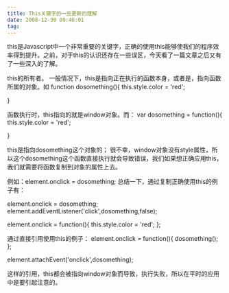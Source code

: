 ```yaml
---
title: This关键字的一些更新的理解
date: 2008-12-30 09:46:01
tag: 
---
```


this是Javascript中一个非常重要的关键字，正确的使用this能够使我们的程序效率得到提升。之前，对于this的认识还存在一些误区，今天看了一篇文章之后又有了一些深入的了解。

this的所有者。
一般情况下，this是指向正在执行的函数本身，或者是，指向函数所属的对象。如
function dosomething(){
this.style.color = 'red';

}

函数执行时，this指向的就是window对象。而：
var dosomething = function(){
this.style.color = 'red';

}

this是指向dosomething这个对象的；
很不幸，window对象没有style属性，所以这个dosomething这个函数直接执行就会导致错误，我们如果想正确应用this，我们就需要将函数复制到对象的属性上去。

例如：element.onclick = dosomething;
总结一下，通过复制正确使用this的例子有：

element.onclick = dosomething;
element.addEventListener('click',dosomething,false);

element.onclick = function(){ this.style.color = 'red'; };
<element onclick='javascript:this.style.color = red;' />

通过直接引用使用this的例子：
element.onclick = function(){ dosomething(); };

element.attachEvent('onclick',dosomething);
<element onclick = "dosomething();" />

这样的引用，this都会被指向window对象而导致，执行失败，所以在平时的应用中是要引起注意的。













